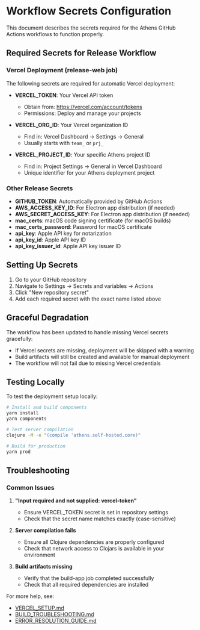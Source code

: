# Workflow Secrets Configuration

This document describes the secrets required for the Athens GitHub Actions workflows to function properly.

## Required Secrets for Release Workflow

### Vercel Deployment (release-web job)

The following secrets are required for automatic Vercel deployment:

- **VERCEL_TOKEN**: Your Vercel API token
  - Obtain from: https://vercel.com/account/tokens
  - Permissions: Deploy and manage your projects

- **VERCEL_ORG_ID**: Your Vercel organization ID  
  - Find in: Vercel Dashboard → Settings → General
  - Usually starts with `team_` or `prj_`

- **VERCEL_PROJECT_ID**: Your specific Athens project ID
  - Find in: Project Settings → General in Vercel Dashboard
  - Unique identifier for your Athens deployment project

### Other Release Secrets

- **GITHUB_TOKEN**: Automatically provided by GitHub Actions
- **AWS_ACCESS_KEY_ID**: For Electron app distribution (if needed)
- **AWS_SECRET_ACCESS_KEY**: For Electron app distribution (if needed)
- **mac_certs**: macOS code signing certificate (for macOS builds)
- **mac_certs_password**: Password for macOS certificate
- **api_key**: Apple API key for notarization  
- **api_key_id**: Apple API key ID
- **api_key_issuer_id**: Apple API key issuer ID

## Setting Up Secrets

1. Go to your GitHub repository
2. Navigate to Settings → Secrets and variables → Actions  
3. Click "New repository secret"
4. Add each required secret with the exact name listed above

## Graceful Degradation

The workflow has been updated to handle missing Vercel secrets gracefully:

- If Vercel secrets are missing, deployment will be skipped with a warning
- Build artifacts will still be created and available for manual deployment
- The workflow will not fail due to missing Vercel credentials

## Testing Locally

To test the deployment setup locally:

```bash
# Install and build components
yarn install
yarn components

# Test server compilation
clojure -M -e "(compile 'athens.self-hosted.core)"

# Build for production
yarn prod
```

## Troubleshooting

### Common Issues

1. **"Input required and not supplied: vercel-token"**
   - Ensure VERCEL_TOKEN secret is set in repository settings
   - Check that the secret name matches exactly (case-sensitive)

2. **Server compilation fails**  
   - Ensure all Clojure dependencies are properly configured
   - Check that network access to Clojars is available in your environment

3. **Build artifacts missing**
   - Verify that the build-app job completed successfully
   - Check that all required dependencies are installed

For more help, see:
- [VERCEL_SETUP.md](VERCEL_SETUP.md)
- [BUILD_TROUBLESHOOTING.md](BUILD_TROUBLESHOOTING.md) 
- [ERROR_RESOLUTION_GUIDE.md](ERROR_RESOLUTION_GUIDE.md)
